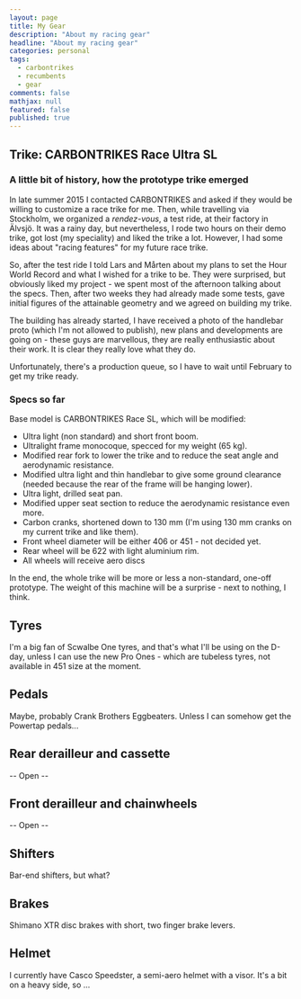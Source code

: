 ```yaml
---
layout: page
title: My Gear
description: "About my racing gear"
headline: "About my racing gear"
categories: personal
tags: 
  - carbontrikes
  - recumbents
  - gear
comments: false
mathjax: null
featured: false
published: true
---
```


## Trike: CARBONTRIKES Race Ultra SL

### A little bit of history, how the prototype trike emerged

In late summer 2015 I contacted CARBONTRIKES and asked if they would be willing to customize a race trike for me. 
Then, while travelling via Stockholm, we organized a *rendez-vous*, a test ride, at their factory in Älvsjö.
It was a rainy day, but nevertheless, I rode two hours on their demo trike, got lost (my speciality) and liked the trike a lot.
However, I had some ideas about "racing features" for my future race trike.
 
So, after the test ride I told Lars and Mårten about my plans to set the Hour World Record and what I wished for a trike to be.
They were surprised, but obviously liked my project - we spent most of the afternoon talking about the specs. 
Then, after two weeks they had already made some tests, gave initial figures of the attainable geometry and we 
agreed on building my trike. 

The building has already started, I have received a photo of the handlebar proto (which I'm not allowed to publish),
new plans and developments are going on - these guys are marvellous, they are really enthusiastic about their work. 
It is clear they really love what they do. 

Unfortunately, there's a production queue, so I have to wait until February to get my trike ready.

### Specs so far

Base model is CARBONTRIKES Race SL, which will be modified:

* Ultra light (non standard) and short front boom.
* Ultralight frame monocoque, specced for my weight (65 kg).
* Modified rear fork to lower the trike and to reduce the seat angle and aerodynamic resistance.
* Modified ultra light and thin handlebar to give some ground clearance (needed because the rear of the frame will be hanging lower).
* Ultra light, drilled seat pan.
* Modified upper seat section to reduce the aerodynamic resistance even more.
* Carbon cranks, shortened down to 130 mm (I'm using 130 mm cranks on my current trike and like them).
* Front wheel diameter will be either 406 or 451 - not decided yet.
* Rear wheel will be 622 with light aluminium rim.
* All wheels will receive aero discs

In the end, the whole trike will be more or less a non-standard, one-off prototype. 
The weight of this machine will be a surprise - next to nothing, I think.

## Tyres

I'm a big fan of Scwalbe One tyres, and that's what I'll be using on the D-day, unless I can use the new 
Pro Ones - which are tubeless tyres, not available in 451 size at the moment.

## Pedals

Maybe, probably Crank Brothers Eggbeaters. Unless I can somehow get the Powertap pedals...

## Rear derailleur and cassette

 -- Open --

## Front derailleur and chainwheels

 -- Open --
 
## Shifters

Bar-end shifters, but what?

## Brakes

Shimano XTR disc brakes with short, two finger brake levers.

## Helmet

I currently have Casco Speedster, a semi-aero helmet with a visor. It's a bit on a heavy side, so ...




 
